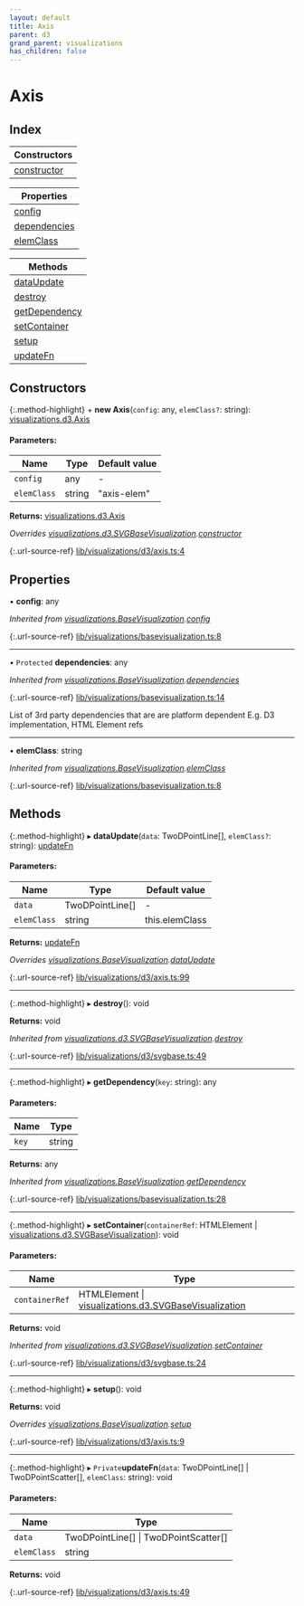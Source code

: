 ```yaml
---
layout: default
title: Axis
parent: d3
grand_parent: visualizations
has_children: false
---
```


# Axis

## Index

| Constructors |
|-----------|
| [constructor](#constructor) |

| Properties |
|-----------|
| [config](#config) |
| [dependencies](#dependencies) |
| [elemClass](#elemclass) |

| Methods |
|-----------|
| [dataUpdate](#dataupdate) |
| [destroy](#destroy) |
| [getDependency](#getdependency) |
| [setContainer](#setcontainer) |
| [setup](#setup) |
| [updateFn](#updatefn) |

## Constructors

{:.method-highlight}
\+ **new Axis**(`config`: any, `elemClass?`: string): [visualizations.d3.Axis](../visualizations_d3_axis)

#### Parameters:

Name | Type | Default value |
------ | ------ | ------ |
`config` | any | - |
`elemClass` | string | "axis-elem" |

**Returns:** [visualizations.d3.Axis](../visualizations_d3_axis)

*Overrides [visualizations.d3.SVGBaseVisualization](../visualizations_d3_svgbasevisualization).[constructor](../visualizations_d3_svgbasevisualization#constructor)*

{:.url-source-ref}
[lib/visualizations/d3/axis.ts:4](https://github.com/ascentcore/dataspot/blob/12500c0/lib/visualizations/d3/axis.ts#L4)

## Properties

•  **config**: any

*Inherited from [visualizations.BaseVisualization](../visualizations_basevisualization).[config](../visualizations_basevisualization#config)*

{:.url-source-ref}
[lib/visualizations/basevisualization.ts:8](https://github.com/ascentcore/dataspot/blob/12500c0/lib/visualizations/basevisualization.ts#L8)

___

• `Protected` **dependencies**: any

*Inherited from [visualizations.BaseVisualization](../visualizations_basevisualization).[dependencies](../visualizations_basevisualization#dependencies)*

{:.url-source-ref}
[lib/visualizations/basevisualization.ts:14](https://github.com/ascentcore/dataspot/blob/12500c0/lib/visualizations/basevisualization.ts#L14)

List of 3rd party dependencies that are are platform dependent
E.g. D3 implementation, HTML Element refs

___

•  **elemClass**: string

*Inherited from [visualizations.BaseVisualization](../visualizations_basevisualization).[elemClass](../visualizations_basevisualization#elemclass)*

{:.url-source-ref}
[lib/visualizations/basevisualization.ts:8](https://github.com/ascentcore/dataspot/blob/12500c0/lib/visualizations/basevisualization.ts#L8)

## Methods

{:.method-highlight}
▸ **dataUpdate**(`data`: TwoDPointLine[], `elemClass?`: string): [updateFn](../visualizations_d3_axis#updatefn)

#### Parameters:

Name | Type | Default value |
------ | ------ | ------ |
`data` | TwoDPointLine[] | - |
`elemClass` | string | this.elemClass |

**Returns:** [updateFn](../visualizations_d3_axis#updatefn)

*Overrides [visualizations.BaseVisualization](../visualizations_basevisualization).[dataUpdate](../visualizations_basevisualization#dataupdate)*

{:.url-source-ref}
[lib/visualizations/d3/axis.ts:99](https://github.com/ascentcore/dataspot/blob/12500c0/lib/visualizations/d3/axis.ts#L99)

___

{:.method-highlight}
▸ **destroy**(): void

**Returns:** void

*Inherited from [visualizations.d3.SVGBaseVisualization](../visualizations_d3_svgbasevisualization).[destroy](../visualizations_d3_svgbasevisualization#destroy)*

{:.url-source-ref}
[lib/visualizations/d3/svgbase.ts:49](https://github.com/ascentcore/dataspot/blob/12500c0/lib/visualizations/d3/svgbase.ts#L49)

___

{:.method-highlight}
▸ **getDependency**(`key`: string): any

#### Parameters:

Name | Type |
------ | ------ |
`key` | string |

**Returns:** any

*Inherited from [visualizations.BaseVisualization](../visualizations_basevisualization).[getDependency](../visualizations_basevisualization#getdependency)*

{:.url-source-ref}
[lib/visualizations/basevisualization.ts:28](https://github.com/ascentcore/dataspot/blob/12500c0/lib/visualizations/basevisualization.ts#L28)

___

{:.method-highlight}
▸ **setContainer**(`containerRef`: HTMLElement \| [visualizations.d3.SVGBaseVisualization](../visualizations_d3_svgbasevisualization)): void

#### Parameters:

Name | Type |
------ | ------ |
`containerRef` | HTMLElement \| [visualizations.d3.SVGBaseVisualization](../visualizations_d3_svgbasevisualization) |

**Returns:** void

*Inherited from [visualizations.d3.SVGBaseVisualization](../visualizations_d3_svgbasevisualization).[setContainer](../visualizations_d3_svgbasevisualization#setcontainer)*

{:.url-source-ref}
[lib/visualizations/d3/svgbase.ts:24](https://github.com/ascentcore/dataspot/blob/12500c0/lib/visualizations/d3/svgbase.ts#L24)

___

{:.method-highlight}
▸ **setup**(): void

**Returns:** void

*Overrides [visualizations.BaseVisualization](../visualizations_basevisualization).[setup](../visualizations_basevisualization#setup)*

{:.url-source-ref}
[lib/visualizations/d3/axis.ts:9](https://github.com/ascentcore/dataspot/blob/12500c0/lib/visualizations/d3/axis.ts#L9)

___

{:.method-highlight}
▸ `Private`**updateFn**(`data`: TwoDPointLine[] \| TwoDPointScatter[], `elemClass`: string): void

#### Parameters:

Name | Type |
------ | ------ |
`data` | TwoDPointLine[] \| TwoDPointScatter[] |
`elemClass` | string |

**Returns:** void

{:.url-source-ref}
[lib/visualizations/d3/axis.ts:49](https://github.com/ascentcore/dataspot/blob/12500c0/lib/visualizations/d3/axis.ts#L49)
